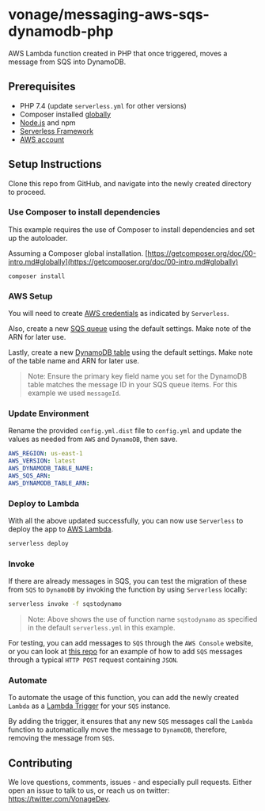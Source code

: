 # vonage/messaging-aws-sqs-dynamodb-php

AWS Lambda function created in PHP that once triggered, moves a message from SQS into DynamoDB.

## Prerequisites

* PHP 7.4 (update `serverless.yml` for other versions)
* Composer installed [globally](https://getcomposer.org/doc/00-intro.md#globally)
* [Node.js](https://nodejs.org/en/) and npm
* [Serverless Framework](https://serverless.com/framework/docs/getting-started/)
* [AWS account](https://aws.amazon.com/)

## Setup Instructions

Clone this repo from GitHub, and navigate into the newly created directory to proceed.

### Use Composer to install dependencies

This example requires the use of Composer to install dependencies and set up the autoloader.

Assuming a Composer global installation. [https://getcomposer.org/doc/00-intro.md#globally](https://getcomposer.org/doc/00-intro.md#globally)

```
composer install
```

### AWS Setup

You will need to create [AWS credentials](https://www.serverless.com/framework/docs/providers/aws/guide/credentials/) as indicated by `Serverless`.

Also, create a new [SQS queue](https://aws.amazon.com/sqs/) using the default settings. Make note of the ARN for later use.

Lastly, create a new [DynamoDB table](https://aws.amazon.com/dynamodb/) using the default settings. Make note of the table name and ARN for later use.

> Note: Ensure the primary key field name you set for the DynamoDB table matches the message ID in your SQS queue items. For this example we used `messageId`.

### Update Environment

Rename the provided `config.yml.dist` file to `config.yml` and update the values as needed from `AWS` and `DynamoDB`, then save.

```yaml
AWS_REGION: us-east-1
AWS_VERSION: latest
AWS_DYNAMODB_TABLE_NAME:
AWS_SQS_ARN:
AWS_DYNAMODB_TABLE_ARN:
```

### Deploy to Lambda

With all the above updated successfully, you can now use `Serverless` to deploy the app to [AWS Lambda](https://aws.amazon.com/lambda/).

```bash
serverless deploy
```

### Invoke

If there are already messages in SQS, you can test the migration of these from `SQS` to `DynamoDB` by invoking the function by using `Serverless` locally:

```bash
serverless invoke -f sqstodynamo
```

> Note: Above shows the use of function name `sqstodynamo` as specified in the default `serverless.yml` in this example.

For testing, you can add messages to `SQS` through the `AWS Console` website, or you can look at [this repo](https://github.com/nexmo-community/sms-aws-sqs-python-sender) for an example of how to add `SQS` messages through a typical `HTTP POST` request containing `JSON`.

### Automate

To automate the usage of this function, you can add the newly created `Lambda` as a [Lambda Trigger](https://docs.aws.amazon.com/AWSSimpleQueueService/latest/SQSDeveloperGuide/sqs-configure-lambda-function-trigger.html) for your `SQS` instance.

By adding the trigger, it ensures that any new `SQS` messages call the `Lambda` function to automatically move the message to `DynamoDB`, therefore, removing the message from `SQS`.

## Contributing

We love questions, comments, issues - and especially pull requests. Either open an issue to talk to us, or reach us on twitter: <https://twitter.com/VonageDev>.
